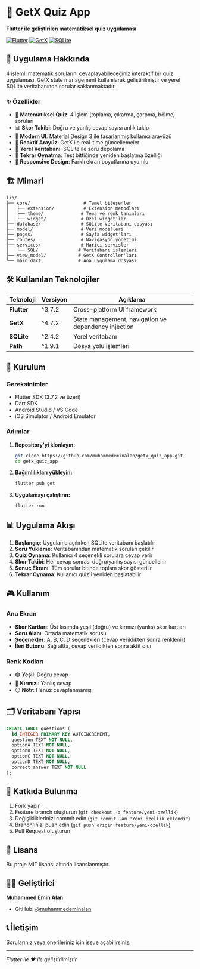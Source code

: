 # 🧠 GetX Quiz App

**Flutter ile geliştirilen matematiksel quiz uygulaması**

[![Flutter](https://img.shields.io/badge/Flutter-02569B?style=for-the-badge&logo=flutter&logoColor=white)](https://flutter.dev)
[![GetX](https://img.shields.io/badge/GetX-9C27B0?style=for-the-badge&logo=flutter&logoColor=white)](https://pub.dev/packages/get)
[![SQLite](https://img.shields.io/badge/SQLite-003B57?style=for-the-badge&logo=sqlite&logoColor=white)](https://sqlite.org/)

## 📱 Uygulama Hakkında

4 işlemli matematik sorularını cevaplayabileceğiniz interaktif bir quiz uygulaması. GetX state management kullanılarak geliştirilmiştir ve yerel SQLite veritabanında sorular saklanmaktadır.

### ✨ Özellikler

- 🎯 **Matematiksel Quiz**: 4 işlem (toplama, çıkarma, çarpma, bölme) soruları
- 📊 **Skor Takibi**: Doğru ve yanlış cevap sayısı anlık takip
- 🎨 **Modern UI**: Material Design 3 ile tasarlanmış kullanıcı arayüzü
- 🔄 **Reaktif Arayüz**: GetX ile real-time güncellemeler
- 💾 **Yerel Veritabanı**: SQLite ile soru depolama
- 🔁 **Tekrar Oynatma**: Test bittiğinde yeniden başlatma özelliği
- 📱 **Responsive Design**: Farklı ekran boyutlarına uyumlu

## 🏗️ Mimari

```
lib/
├── core/                    # Temel bileşenler
│   ├── extension/           # Extension metodları
│   ├── theme/              # Tema ve renk tanımları
│   └── widget/             # Özel widget'lar
├── database/               # SQLite veritabanı dosyası
├── model/                  # Veri modelleri
├── pages/                  # Sayfa widget'ları
├── routes/                 # Navigasyon yönetimi
├── services/               # Harici servisler
│   └── SQL/               # Veritabanı işlemleri
├── view_model/            # GetX Controller'ları
└── main.dart              # Ana uygulama dosyası
```

## 🛠️ Kullanılan Teknolojiler

| Teknoloji | Versiyon | Açıklama |
|-----------|----------|----------|
| **Flutter** | ^3.7.2 | Cross-platform UI framework |
| **GetX** | ^4.7.2 | State management, navigation ve dependency injection |
| **SQLite** | ^2.4.2 | Yerel veritabanı |
| **Path** | ^1.9.1 | Dosya yolu işlemleri |

## 🚀 Kurulum

### Gereksinimler
- Flutter SDK (3.7.2 ve üzeri)
- Dart SDK
- Android Studio / VS Code
- iOS Simulator / Android Emulator

### Adımlar

1. **Repository'yi klonlayın:**
   ```bash
   git clone https://github.com/muhammedeminalan/getx_quiz_app.git
   cd getx_quiz_app
   ```

2. **Bağımlılıkları yükleyin:**
   ```bash
   flutter pub get
   ```

3. **Uygulamayı çalıştırın:**
   ```bash
   flutter run
   ```

## 📊 Uygulama Akışı

1. **Başlangıç**: Uygulama açılırken SQLite veritabanı başlatılır
2. **Soru Yükleme**: Veritabanından matematik soruları çekilir
3. **Quiz Oynama**: Kullanıcı 4 seçenekli sorulara cevap verir
4. **Skor Takibi**: Her cevap sonrası doğru/yanlış sayısı güncellenir
5. **Sonuç Ekranı**: Tüm sorular bitince toplam skor gösterilir
6. **Tekrar Oynama**: Kullanıcı quiz'i yeniden başlatabilir

## 🎮 Kullanım

### Ana Ekran
- **Skor Kartları**: Üst kısımda yeşil (doğru) ve kırmızı (yanlış) skor kartları
- **Soru Alanı**: Ortada matematik sorusu
- **Seçenekler**: A, B, C, D seçenekleri (cevap verildikten sonra renklenir)
- **İleri Butonu**: Sağ altta, cevap verildikten sonra aktif olur

### Renk Kodları
- 🟢 **Yeşil**: Doğru cevap
- 🔴 **Kırmızı**: Yanlış cevap
- ⚪ **Nötr**: Henüz cevaplanmamış

## 🗂️ Veritabanı Yapısı

```sql
CREATE TABLE questions (
  id INTEGER PRIMARY KEY AUTOINCREMENT,
  question TEXT NOT NULL,
  optionA TEXT NOT NULL,
  optionB TEXT NOT NULL,
  optionC TEXT NOT NULL,
  optionD TEXT NOT NULL,
  correct_answer TEXT NOT NULL
);
```

## 🤝 Katkıda Bulunma

1. Fork yapın
2. Feature branch oluşturun (`git checkout -b feature/yeni-ozellik`)
3. Değişikliklerinizi commit edin (`git commit -am 'Yeni özellik eklendi'`)
4. Branch'inizi push edin (`git push origin feature/yeni-ozellik`)
5. Pull Request oluşturun

## 📝 Lisans

Bu proje MIT lisansı altında lisanslanmıştır.

## 👨‍💻 Geliştirici

**Muhammed Emin Alan**
- GitHub: [@muhammedeminalan](https://github.com/muhammedeminalan)

## 📞 İletişim

Sorularınız veya önerileriniz için issue açabilirsiniz.

---

*Flutter ile ❤️ ile geliştirilmiştir*

